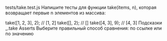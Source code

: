 tests/take.test.js
Напишите тесты для функции take(items, n), которая возвращает первые n элементов из массива:

take([1, 2, 3], 2); // [1, 2]
take([], 2); // []
take([4, 3], 9); // [4, 3]
Подсказки
_.take
Asserts
Выберите правильный способ сравнения: по ссылке или по значению